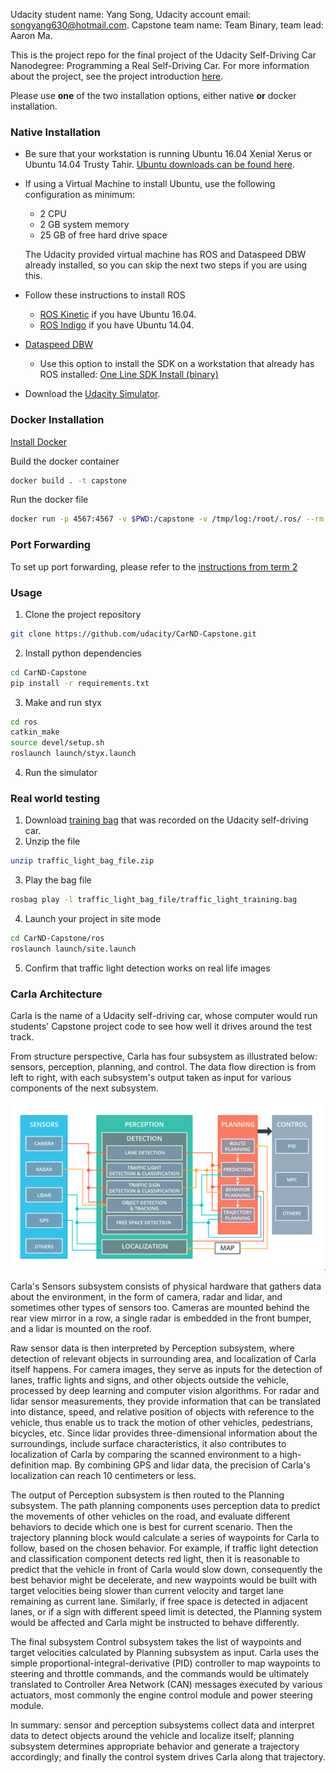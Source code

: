 Udacity student name: Yang Song, Udacity account email: songyang630@hotmail.com. Capstone team name: Team Binary, team lead: Aaron Ma.

This is the project repo for the final project of the Udacity Self-Driving Car Nanodegree: Programming a Real Self-Driving Car. For more information about the project, see the project introduction [here](https://classroom.udacity.com/nanodegrees/nd013/parts/6047fe34-d93c-4f50-8336-b70ef10cb4b2/modules/e1a23b06-329a-4684-a717-ad476f0d8dff/lessons/462c933d-9f24-42d3-8bdc-a08a5fc866e4/concepts/5ab4b122-83e6-436d-850f-9f4d26627fd9).

Please use **one** of the two installation options, either native **or** docker installation.

### Native Installation

* Be sure that your workstation is running Ubuntu 16.04 Xenial Xerus or Ubuntu 14.04 Trusty Tahir. [Ubuntu downloads can be found here](https://www.ubuntu.com/download/desktop).
* If using a Virtual Machine to install Ubuntu, use the following configuration as minimum:
  * 2 CPU
  * 2 GB system memory
  * 25 GB of free hard drive space

  The Udacity provided virtual machine has ROS and Dataspeed DBW already installed, so you can skip the next two steps if you are using this.

* Follow these instructions to install ROS
  * [ROS Kinetic](http://wiki.ros.org/kinetic/Installation/Ubuntu) if you have Ubuntu 16.04.
  * [ROS Indigo](http://wiki.ros.org/indigo/Installation/Ubuntu) if you have Ubuntu 14.04.
* [Dataspeed DBW](https://bitbucket.org/DataspeedInc/dbw_mkz_ros)
  * Use this option to install the SDK on a workstation that already has ROS installed: [One Line SDK Install (binary)](https://bitbucket.org/DataspeedInc/dbw_mkz_ros/src/81e63fcc335d7b64139d7482017d6a97b405e250/ROS_SETUP.md?fileviewer=file-view-default)
* Download the [Udacity Simulator](https://github.com/udacity/CarND-Capstone/releases).

### Docker Installation
[Install Docker](https://docs.docker.com/engine/installation/)

Build the docker container
```bash
docker build . -t capstone
```

Run the docker file
```bash
docker run -p 4567:4567 -v $PWD:/capstone -v /tmp/log:/root/.ros/ --rm -it capstone
```

### Port Forwarding
To set up port forwarding, please refer to the [instructions from term 2](https://classroom.udacity.com/nanodegrees/nd013/parts/40f38239-66b6-46ec-ae68-03afd8a601c8/modules/0949fca6-b379-42af-a919-ee50aa304e6a/lessons/f758c44c-5e40-4e01-93b5-1a82aa4e044f/concepts/16cf4a78-4fc7-49e1-8621-3450ca938b77)

### Usage

1. Clone the project repository
```bash
git clone https://github.com/udacity/CarND-Capstone.git
```

2. Install python dependencies
```bash
cd CarND-Capstone
pip install -r requirements.txt
```
3. Make and run styx
```bash
cd ros
catkin_make
source devel/setup.sh
roslaunch launch/styx.launch
```
4. Run the simulator

### Real world testing
1. Download [training bag](https://s3-us-west-1.amazonaws.com/udacity-selfdrivingcar/traffic_light_bag_file.zip) that was recorded on the Udacity self-driving car.
2. Unzip the file
```bash
unzip traffic_light_bag_file.zip
```
3. Play the bag file
```bash
rosbag play -l traffic_light_bag_file/traffic_light_training.bag
```
4. Launch your project in site mode
```bash
cd CarND-Capstone/ros
roslaunch launch/site.launch
```
5. Confirm that traffic light detection works on real life images

### Carla Architecture
Carla is the name of a Udacity self-driving car, whose computer would run students' Capstone project code to see how well it drives around the test track.

From structure perspective, Carla has four subsystem as illustrated below: sensors, perception, planning, and control. The data flow direction is from left to right, with each subsystem's output taken as input for various components of the next subsystem.

<img src="imgs/Carla_subsystems_structure.PNG" width=600>

Carla's Sensors subsystem consists of physical hardware that gathers data about the environment, in the form of camera, radar and lidar, and sometimes other types of sensors too. Cameras are mounted behind the rear view mirror in a row, a single radar is embedded in the front bumper, and a lidar is mounted on the roof. 

Raw sensor data is then interpreted by Perception subsystem, where detection of relevant objects in surrounding area, and localization of Carla itself happens. For camera images, they serve as inputs for the detection of lanes, traffic lights and signs, and other objects outside the vehicle, processed by deep learning and computer vision algorithms. For radar and lidar sensor measurements, they provide information that can be translated into distance, speed, and relative position of objects with reference to the vehicle, thus enable us to track the motion of other vehicles, pedestrians, bicycles, etc. Since lidar provides three-dimensional information about the surroundings, include surface characteristics, it also contributes to localization of Carla by comparing the scanned environment to a high-definition map. By combining GPS and lidar data, the precision of Carla's localization can reach 10 centimeters or less.

The output of Perception subsystem is then routed to the Planning subsystem. The path planning components uses perception data to predict the movements of other vehicles on the road, and evaluate different behaviors to decide which one is best for current scenario. Then the trajectory planning block would calculate a series of waypoints for Carla to follow, based on the chosen behavior. For example, if traffic light detection and classification component detects red light, then it is reasonable to predict that the vehicle in front of Carla would slow down, consequently the best behavior might be decelerate, and new waypoints would be built with target velocities being slower than current velocity and target lane remaining as current lane. Similarly, if free space is detected in adjacent lanes, or if a sign with different speed limit is detected, the Planning system would be affected and Carla might be instructed to behave differently.

The final subsystem Control subsystem takes the list of waypoints and target velocities calculated by Planning subsystem as input. Carla uses the simple proportional-integral-derivative (PID) controller to map waypoints to steering and throttle commands, and the commands would be ultimately translated to Controller Area Network (CAN) messages executed by various actuators, most commonly the engine control module and power steering module.

In summary: sensor and perception subsystems collect data and interpret data to detect objects around the vehicle and localize itself; planning subsystem determines appropriate behavior and generate a trajectory accordingly; and finally the control system drives Carla along that trajectory.
